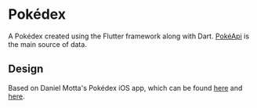 # Pokédex

A Pokédex created using the Flutter framework along with Dart. [PokéApi](https://pokeapi.co/) is the main source of data.

## Design
Based on Daniel Motta's Pokédex iOS app, which can be found [here](https://www.behance.net/gallery/69337385/Pokedex-App) and [here](https://dribbble.com/shots/4862612-Pokedex-iOS-app?utm_source=Clipboard_Shot&utm_campaign=DanielMots&utm_content=Pokedex%20iOS%20app&utm_medium=Social_Share).
